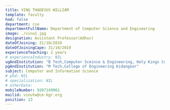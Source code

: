 ```yaml
---
title: VINU THADEVUS WILLIAM
template: faculty
hod: false
department: cse
departmentFullName: Department of Computer Science and Engineering
image: ./vinu1.jpg
designation: Assistant Professor(Adhoc)
dateOfJoining: 31/10/2019
dateOfJoiningCape: 31/10/2019
experienceTeaching: 2 years
# experienceIndustry: NIL
ugAndInstitution: "B Tech,Computer Sceince & Engineering, Holy Kings College of Engineering Moovattupuzha"
pgAndInstitution: "M Tech,College of Engineering Kidangoor"
subject: Computer and Information Science
# phd: NIL
# specialization: NIL
# otherData: 
mobileNumber: 9207149961
mailid: vinutw@ce-kgr.org 
position: 13
---
```


